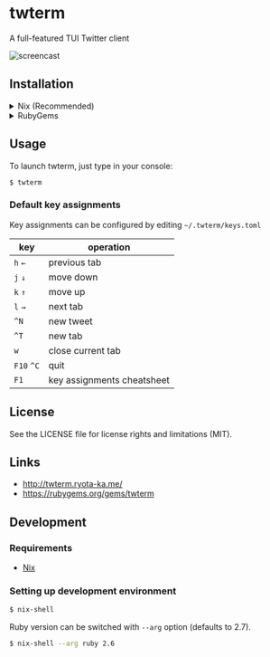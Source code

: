 # twterm

A full-featured TUI Twitter client

![screencast](http://twterm.ryota-ka.me/screencast.gif)

## Installation

<details>
<summary>Nix (Recommended)</summary>

All the required dependencies will automatically be installed together.

```sh
$ nix-env --install --file https://github.com/ryota-ka/twterm/archive/v2.9.0.tar.gz
```
:warning: **Caution**

If you have `BUNDLE_PATH` configured in `~/.bundle/config`, `twterm` may fail due to `Bundler::GemNotFound`.
See [NixOS/nixpkgs#85989](https://github.com/NixOS/nixpkgs/issues/85989) for details.

</details>

<details>
<summary>RubyGems</summary>

You also have to install the following dependencies manually.

- [Ruby](https://www.ruby-lang.org/) (>= 2.5, < 3, compiled with ncurses and Readline)
- [ncurses](https://invisible-island.net/ncurses/)
- [GNU Readline](https://tiswww.case.edu/php/chet/readline/rltop.html)
- [GNU Libidn](https://www.gnu.org/software/libidn/)

```sh
$ gem install twterm
```

</details>

## Usage

To launch twterm, just type in your console:

```
$ twterm
```

### Default key assignments

Key assignments can be configured by editing `~/.twterm/keys.toml`

key | operation
--- | ---
`h` `←` | previous tab
`j` `↓` | move down
`k` `↑` | move up
`l` `→` | next tab
`^N` | new tweet
`^T` | new tab
`w` | close current tab
`F10` `^C` | quit
`F1` | key assignments cheatsheet

## License

See the LICENSE file for license rights and limitations (MIT).

## Links

- http://twterm.ryota-ka.me/
- https://rubygems.org/gems/twterm

## Development

### Requirements

- [Nix](https://nixos.org/)

### Setting up development environment

```sh
$ nix-shell
```

Ruby version can be switched with `--arg` option (defaults to 2.7).

```sh
$ nix-shell --arg ruby 2.6
```
